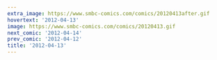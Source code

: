 ```yaml
---
extra_image: https://www.smbc-comics.com/comics/20120413after.gif
hovertext: '2012-04-13'
image: https://www.smbc-comics.com/comics/20120413.gif
next_comic: '2012-04-14'
prev_comic: '2012-04-12'
title: '2012-04-13'
---
```


